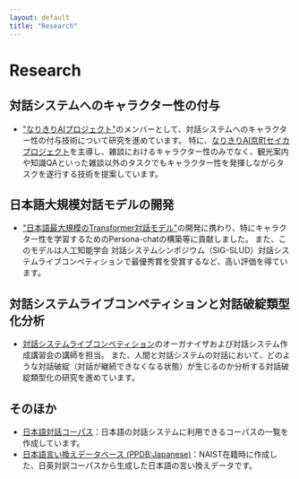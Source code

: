 ```yaml
---
layout: default
title: "Research"
---
```



# Research

## 対話システムへのキャラクター性の付与
- ["なりきりAIプロジェクト"](https://narikiri-qa.jp/)のメンバーとして、対話システムへのキャラクター性の付与技術について研究を進めています。
特に、[なりきりAI京町セイカプロジェクト](https://www.rd.ntt/cs/event/openhouse/2020/exhibition13/index.html)を主導し、雑談におけるキャラクター性のみでなく、観光案内や知識QAといった雑談以外のタスクでもキャラクター性を発揮しながらタスクを遂行する技術を提案しています。

## 日本語大規模対話モデルの開発
- ["日本語最大規模のTransformer対話モデル"](https://group.ntt/jp/topics/2021/09/30/transformer.html)の開発に携わり、特にキャラクター性を学習するためのPersona-chatの構築等に貢献しました。
また、このモデルは人工知能学会 対話システムシンポジウム（SIG-SLUD）対話システムライブコンペティションで最優秀賞を受賞するなど、高い評価を得ています。

## 対話システムライブコンペティションと対話破綻類型化分析
- [対話システムライブコンペティション](https://dialog-system-live-competition.github.io/dslc3/lecture.html)のオーガナイザおよび対話システム作成講習会の講師を担当。
また、人間と対話システムの対話において、どのような対話破綻（対話が継続できなくなる状態）が生じるのか分析する対話破綻類型化の研究を進めています。

## そのほか
- [日本語対話コーパス](/dialogue_corpus.html)：日本語の対話システムに利用できるコーパスの一覧を作成しています。
- [日本語言い換えデータベース (PPDB:Japanese)](https://ahcweb01.naist.jp/old/resource/jppdb/)：NAIST在籍時に作成した、日英対訳コーパスから生成した日本語の言い換えデータです。